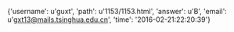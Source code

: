 {'username': u'guxt', 'path': u'1153/1153.html', 'answer': u'B', 'email': u'gxt13@mails.tsinghua.edu.cn', 'time': '2016-02-21:22:20:39'}